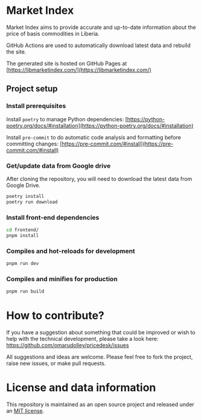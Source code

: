 # Market Index

Market Index aims to provide accurate and up-to-date information about the price of basis
commodities in Liberia.

GitHub Actions are used to automatically download latest data and rebuild the site.

The generated site is hosted on GitHub Pages at
[https://libmarketindex.com/](https://libmarketindex.com/)

## Project setup

### Install prerequisites

Install `poetry` to manage Python dependencies:
[https://python-poetry.org/docs/#installation](https://python-poetry.org/docs/#installation)

Install `pre-commit` to do automatic code analysis and formatting before committing changes:
[https://pre-commit.com/#install](https://pre-commit.com/#install)

### Get/update data from Google drive

After cloning the repository, you will need to download the latest data from Google Drive.

```bash
poetry install
poetry run download
```

### Install front-end dependencies

```bash
cd frontend/
pnpm install
```

### Compiles and hot-reloads for development

```bash
pnpm run dev
```

### Compiles and minifies for production

```bash
pnpm run build
```

# How to contribute?

If you have a suggestion about something that could be improved or wish to help with the technical
development, please take a look here: https://github.com/omarudolley/pricedesk/issues

All suggestions and ideas are welcome. Please feel free to fork the project, raise new issues, or
make pull requests.

# License and data information

This repository is maintained as an open source project and released under an
[MIT license](LICENSE).
